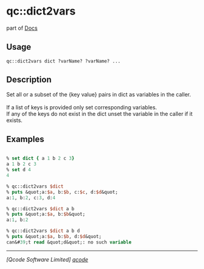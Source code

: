qc::dict2vars
=============

part of [Docs](.)

Usage
-----
`
	qc::dict2vars dict ?varName? ?varName? ...
    `

Description
-----------
Set all or a subset of the {key value} pairs in dict as variables in the caller.<br/><br/>If a list of keys is provided only set corresponding variables.<br/>If any of the keys do not exist in the dict unset the variable in the caller if it exists.

Examples
--------
```tcl

% set dict { a 1 b 2 c 3}
a 1 b 2 c 3
% set d 4
4

% qc::dict2vars $dict
% puts &quot;a:$a, b:$b, c:$c, d:$d&quot;
a:1, b:2, c:3, d:4

% qc::dict2vars $dict a b
% puts &quot;a:$a, b:$b&quot;
a:1, b:2

% qc::dict2vars $dict a b d
% puts &quot;a:$a, b:$b, d:$d&quot;
can&#39;t read &quot;d&quot;: no such variable

```

----------------------------------
*[Qcode Software Limited] [qcode]*

[qcode]: http://www.qcode.co.uk "Qcode Software"